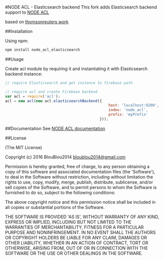 #NODE ACL - Elasticsearch backend
This fork adds Elasticsearch backend support to [NODE ACL](https://github.com/OptimalBits/node_acl)

based on [thomsonreuters work](https://github.com/thomsonreuters/node_acl/blob/9afb7354532311d9d891042cafc5b69b9869f728/lib/elasticsearch-backend.js)

##Installation

Using npm:

```javascript
npm install node_acl_elasticsearch
```

##Usage

Create acl module by requiring it and instantiating it with Elasticsearch backend instance:

```javascript
// require Elasticsearch and get instance to firebase path

// require acl and create Firebase backend
var acl = require('acl');
acl = new acl(new acl.elasticsearchBackend({
                                               host: 'localhost:9200',
                                               index: 'node_acl',
                                               prefix: 'myPrefix'
                                           }));
```

##Documentation
See [NODE ACL documentation](https://github.com/OptimalBits/node_acl#documentation)

##License 

(The MIT License)

Copyright (c) 2016 BlouBlou2014 <bloublou2014@gmail.com>

Permission is hereby granted, free of charge, to any person obtaining
a copy of this software and associated documentation files (the
'Software'), to deal in the Software without restriction, including
without limitation the rights to use, copy, modify, merge, publish,
distribute, sublicense, and/or sell copies of the Software, and to
permit persons to whom the Software is furnished to do so, subject to
the following conditions:

The above copyright notice and this permission notice shall be
included in all copies or substantial portions of the Software.

THE SOFTWARE IS PROVIDED 'AS IS', WITHOUT WARRANTY OF ANY KIND,
EXPRESS OR IMPLIED, INCLUDING BUT NOT LIMITED TO THE WARRANTIES OF
MERCHANTABILITY, FITNESS FOR A PARTICULAR PURPOSE AND NONINFRINGEMENT.
IN NO EVENT SHALL THE AUTHORS OR COPYRIGHT HOLDERS BE LIABLE FOR ANY
CLAIM, DAMAGES OR OTHER LIABILITY, WHETHER IN AN ACTION OF CONTRACT,
TORT OR OTHERWISE, ARISING FROM, OUT OF OR IN CONNECTION WITH THE
SOFTWARE OR THE USE OR OTHER DEALINGS IN THE SOFTWARE.
